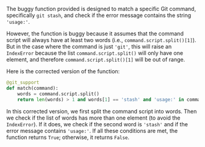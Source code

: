 The buggy function provided is designed to match a specific Git command, specifically `git stash`, and check if the error message contains the string `'usage:'`. 

However, the function is buggy because it assumes that the command script will always have at least two words (i.e., `command.script.split()[1]`). But in the case where the command is just `'git'`, this will raise an `IndexError` because the list `command.script.split()` will only have one element, and therefore `command.script.split()[1]` will be out of range.

Here is the corrected version of the function:

```python
@git_support
def match(command):
    words = command.script.split()
    return len(words) > 1 and words[1] == 'stash' and 'usage:' in command.stderr
```

In this corrected version, we first split the command script into words. Then we check if the list of words has more than one element (to avoid the `IndexError`). If it does, we check if the second word is `'stash'` and if the error message contains `'usage:'`. If all these conditions are met, the function returns `True`; otherwise, it returns `False`.